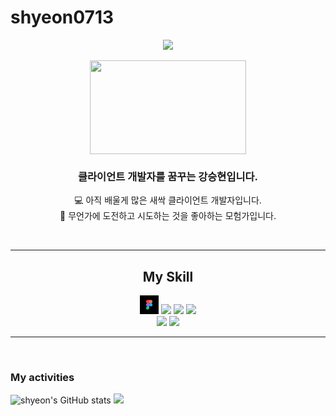 # shyeon0713
<div align="center">
<img src = "https://capsule-render.vercel.app/api?type=waving&color=ACBCFF&fontColor=0F1035&width=600&height=200&section=header&text=Welcome+to+Shyeon's+Github!&fontSize=50"/>
</div>

 
<p align="center">
<img src="https://i.pinimg.com/originals/a7/2d/89/a72d8984cac21ba842bc258c36924b0a.gif" align="center" width="250" height="150"/>
<br/>
  
<div align="center">
  
### 클라이언트 개발자를 꿈꾸는 강승현입니다.
💻 아직 배울게 많은 새싹 클라이언트 개발자입니다.
<br/>
💬 무언가에 도전하고 시도하는 것을 좋아하는 모험가입니다.
</div>
<br/>

***
<div align="center">
 
## My Skill
</div>
<p align="center">
<code><img height="30" src="https://raw.githubusercontent.com/github/explore/05d0f0dfceafd861bdf2b53559399dae7b2e2d8b/topics/figma/figma.png"></code>
<code><img height="30" src="https://imghub.insilicogen.com/media/photos/lbj_notion_0.png"></code>
<code><img height="40" src="https://e7.pngegg.com/pngimages/19/568/png-clipart-unreal-tournament-unreal-engine-4-game-engine-engine-miscellaneous-text-thumbnail.png"></code>
<code><img height="40" src="https://cdn.sanity.io/images/fuvbjjlp/production/b749e2a6d2c21623ea89d0443410ba24f1aa420a-512x512.png"></code>
<br/>
<code><img height="40" src="https://i.namu.wiki/i/Rv7cLGvX03Y-IX85VC6HXqtKuAhofMYJdodeW2v38Ghm6eCgDCqAhjXWcAWb0MB5UdvweeYI8QLNalwMevPplw.svg"></code>
<code><img height="40" src="https://i.namu.wiki/i/rR0JqoHBX6JAFtqYRWEFCutl8t2UvLGETvnivzsAzcUgvycs-EDmvEW9Buj8AdK36K7FelgNRzf5gZW2T7vtQA.svg"></code>
 <br/>
  
***
<br/>

### My activities

![shyeon's GitHub stats](https://github-readme-stats.vercel.app/api?username=shyeon0713&show_icons=true&bg_color=0F2F4F&text_color=ffffff)
![](https://github-readme-stats.vercel.app/api/top-langs/?username=shyeon0713&layout=compact)


